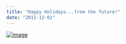 ```yaml
---
title: "Happy Holidays...from the future!"
date: "2012-12-01"
---
```


<div class="content">
<p><a href="http://www.gullicksonlaboratories.com/wp-
content/uploads/2012/11/wpid-2012-11-30_20-41-41_4251.jpg" target="_blank"> <img alt="image" src="http://www.gullicksonlaboratories.com/wp-
content/uploads/2012/11/wpid-2012-11-30_20-41-41_425.jpg"/>
</a></p>
</div>
